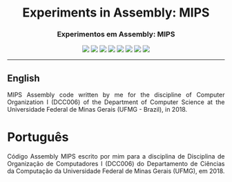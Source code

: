 <div align="center">

<h1>Experiments in Assembly: MIPS</h1>
<h3>Experimentos em Assembly: MIPS</h3>

![](https://img.shields.io/github/license/felipenlunkes/MIPS-asm.svg)
![](https://img.shields.io/github/stars/felipenlunkes/MIPS-asm.svg)
![](https://img.shields.io/github/issues/felipenlunkes/MIPS-asm.svg)
![](https://img.shields.io/github/issues-closed/felipenlunkes/MIPS-asm.svg)
![](https://img.shields.io/github/issues-pr/felipenlunkes/MIPS-asm.svg)
![](https://img.shields.io/github/issues-pr-closed/felipenlunkes/MIPS-asm.svg)
![](https://img.shields.io/github/downloads/felipenlunkes/MIPS-asm/total.svg)
![](https://img.shields.io/github/release/felipenlunkes/MIPS-asm.svg)

</div>

<hr>

## English

<div align="justify">

MIPS Assembly code written by me for the discipline of Computer Organization I (DCC006) of the Department of Computer Science at the Universidade Federal de Minas Gerais (UFMG - Brazil), in 2018.

</div>

# Português

<div align="justify">

Código Assembly MIPS escrito por mim para a disciplina de Disciplina de Organização de Computadores I (DCC006) do Departamento de Ciências da Computação da Universidade Federal de Minas Gerais (UFMG), em 2018.

</div>
